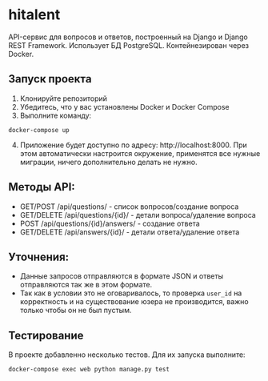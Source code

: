 # hitalent

API-сервис для вопросов и ответов, построенный на Django и Django REST Framework. Использует БД PostgreSQL. Контейнезирован через Docker.

## Запуск проекта

1. Клонируйте репозиторий
2. Убедитесь, что у вас установлены Docker и Docker Compose
3. Выполните команду:

`docker-compose up`

4. Приложение будет доступно по адресу: http://localhost:8000.
При этом автоматически настроится окружение, применятся все нужные миграции, ничего дополнительно делать не нужно.

## Методы API:
- GET/POST /api/questions/ - список вопросов/создание вопроса
- GET/DELETE /api/questions/{id}/ - детали вопроса/удаление вопроса
- POST /api/questions/{id}/answers/ - создание ответа
- GET/DELETE /api/answers/{id}/ - детали ответа/удаление ответа

## Уточнения:

* Данные запросов отправляются в формате JSON и ответы отправляются так же в этом формате.
* Так как в условии это не оговаривалось, то проверка `user_id` на корректность и на существование юзера не производится, важно только чтобы он не был пустым.


## Тестирование

В проекте добавленно несколько тестов. Для их запуска выполните:

`docker-compose exec web python manage.py test`
